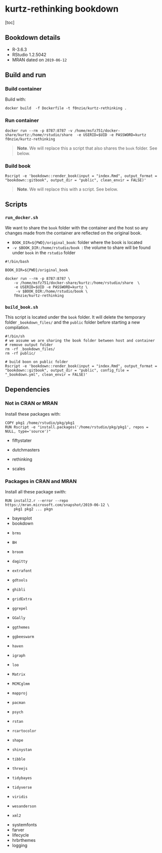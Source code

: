 # kurtz-rethinking bookdown

[toc]

## Bookdown details
* R-3.6.3
* RStudio 1.2.5042
* MRAN dated on `2019-06-12`



## Build and run

### Build container

Build with:

```
docker build  -f Dockerfile -t f0nzie/kurtz-rethinking .
```



### Run container

```
docker run --rm -p 8787:8787 -v /home/msfz751/docker-share/kurtz:/home/rstudio/share  -e USERID=$UID -e PASSWORD=kurtz f0nzie/kurtz-rethinking
```

> **Note**. We will replace this a script that also shares the `book` folder. See below.


### Build book

```
Rscript -e 'bookdown::render_book(input = "index.Rmd", output_format = "bookdown::gitbook", output_dir = "public", clean_envir = FALSE)'
```

> **Note**. We will replace this with a script. See below.



## Scripts

### `run_docker.sh`

We want to share the `book` folder with the container and the host so any changes made from the container are reflected on the original book.

*   `BOOK_DIR=${PWD}/original_book`: folder where the book is located
*   `-v $BOOK_DIR:/home/rstudio/book `: the volume to share will be found under `book` in the `rstudio` folder

```
#!/bin/bash

BOOK_DIR=${PWD}/original_book

docker run --rm -p 8787:8787 \
    -v /home/msfz751/docker-share/kurtz:/home/rstudio/share  \
    -e USERID=$UID -e PASSWORD=kurtz \
     -v $BOOK_DIR:/home/rstudio/book \
    f0nzie/kurtz-rethinking
```



### `build_book.sh`

This script is located under the `book` folder. It will delete the temporary folder `_bookdown_files/` and the `public` folder before starting a new compilation.

```
#!/bin/sh
# we assume we are sharing the book folder between host and container
# remove output folder
rm -rf _bookdown_files/
rm -rf public/

# build boon on public folder
Rscript -e 'bookdown::render_book(input = "index.Rmd", output_format = "bookdown::gitbook", output_dir = "public", config_file = "_bookdown.yml", clean_envir = FALSE)'
```




## Dependencies



### Not in CRAN or MRAN

Install these packages with:

```
COPY pkg1 /home/rstudio/pkg/pkg1
RUN Rscript -e "install.packages('/home/rstudio/pkg/pkg1', repos = NULL, type='source')"
```

*   fiftystater

*   dutchmasters

*   rethinking

*   scales

### Packages in CRAN and MRAN

Install all these package swith:

```
RUN install2.r --error --repo https://mran.microsoft.com/snapshot/2019-06-12 \
	pkg1 pkg2 ... pkgn
```



*   bayesplot 
*   bookdown 

-     brms 
-     BH 
-     broom 
-     dagitty 
-     extrafont 
-     gdtools 
-     ghibli 
-     gridExtra 
-     ggrepel 
-     GGally 
-     ggthemes 
-     ggbeeswarm 
-     haven 
-     igraph 
-     loo 
-     Matrix 
-     MCMCglmm 
-     mapproj 
-     pacman 
-     psych 
-     rstan 
-     rcartocolor 
-     shape 
-     shinystan 
-     tibble 
-     threejs 
-     tidybayes 
-     tidyverse 
-     viridis 
-     wesanderson 
-     xml2
-   systemfonts 
-   farver 
-   lifecycle
-   hrbrthemes
-   logging 